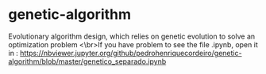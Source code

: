 # genetic-algorithm
Evolutionary algorithm design, which relies on genetic evolution to solve an optimization problem
<\br>If you have problem to see the file .ipynb, open it in : https://nbviewer.jupyter.org/github/pedrohenriquecordeiro/genetic-algorithm/blob/master/genetico_separado.ipynb
